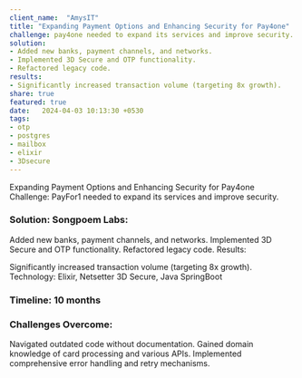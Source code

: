 ```yaml
---
client_name:  "AmysIT"
title: "Expanding Payment Options and Enhancing Security for Pay4one"
challenge: pay4one needed to expand its services and improve security.
solution:
- Added new banks, payment channels, and networks.
- Implemented 3D Secure and OTP functionality.
- Refactored legacy code.
results:
- Significantly increased transaction volume (targeting 8x growth).
share: true
featured: true
date:   2024-04-03 10:13:30 +0530
tags:
- otp
- postgres
- mailbox
- elixir
- 3Dsecure
---
```



Expanding Payment Options and Enhancing Security for Pay4one
Challenge: PayFor1 needed to expand its services and improve security.

### Solution: Songpoem Labs:

Added new banks, payment channels, and networks.
Implemented 3D Secure and OTP functionality.
Refactored legacy code.
Results:

Significantly increased transaction volume (targeting 8x growth).
Technology: Elixir, Netsetter 3D Secure, Java SpringBoot

### Timeline: 10 months

### Challenges Overcome:

Navigated outdated code without documentation.
Gained domain knowledge of card processing and various APIs.
Implemented comprehensive error handling and retry mechanisms.